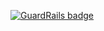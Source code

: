 
[![GuardRails badge](https://badges.production.guardrails.io/bennythejudge/test-driven-python-development.svg)](https://www.guardrails.io)
